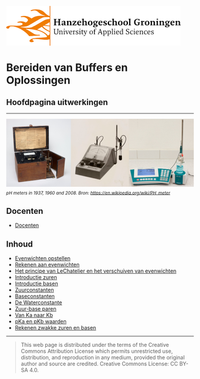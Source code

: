 ![Hanze](./hanze/hanze.png)


# Bereiden van Buffers en Oplossingen


## Hoofdpagina uitwerkingen

---

![Pic](./impression/impression.png)
*<sub>pH meters in 1937, 1960 and 2008. Bron: https://en.wikipedia.org/wiki/PH_meter</sub>*

## Docenten

- [Docenten](./docenten/docenten.md)

## Inhoud

- [Evenwichten opstellen](./uitwerkingen/01_evenwichten_opstellen.md)  
- [Rekenen aan evenwichten ](./uitwerkingen/02_evenwichten_rekenen.md)  
- [Het principe van LeChatelier en het verschuiven van evenwichten](./uitwerkingen/03_lechatelier.md)  
- [Introductie zuren](./uitwerkingen/04_zuren.md)  
- [Introductie basen](./uitwerkingen/05_basen.md)  
- [Zuurconstanten](./uitwerkingen/06_zuurconstanten.md)  
- [Baseconstanten](./uitwerkingen/07_baseconstanten.md)  
- [De Waterconstante](./uitwerkingen/08_de_waterconstante.md)  
- [Zuur-base paren](./uitwerkingen/09_zuurbasenparen.md)  
- [Van Ka naar Kb](./uitwerkingen/10_ka_naar_kb.md)  
- [pKa en pKb waarden](./uitwerkingen/11_rekenen_pka.md)  
- [Rekenen zwakke zuren en basen](./uitwerkingen/12_rekenen_zuur_base.md)  










--- 


>This web page is distributed under the terms of the Creative Commons Attribution License which permits unrestricted use, distribution, and reproduction in any medium, provided the original author and source are credited.
>Creative Commons License: CC BY-SA 4.0.

